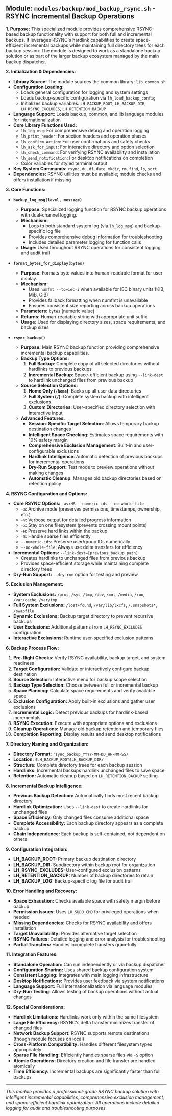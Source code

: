 <!--
File: docs/mod_backup_rsync.md
Copyright (c) 2025 wuldorf
SPDX-License-Identifier: MIT

This project is part of the 'little-linux-helper' collection.
Licensed under the MIT License. See the LICENSE file in the project root for more information.
-->

## Module: `modules/backup/mod_backup_rsync.sh` - RSYNC Incremental Backup Operations

**1. Purpose:**
This specialized module provides comprehensive RSYNC-based backup functionality with support for both full and incremental backups. It leverages RSYNC's hardlink capabilities to create space-efficient incremental backups while maintaining full directory trees for each backup session. The module is designed to work as a standalone backup solution or as part of the larger backup ecosystem managed by the main backup dispatcher.

**2. Initialization & Dependencies:**
*   **Library Source:** The module sources the common library: `lib_common.sh`
*   **Configuration Loading:**
    *   Loads general configuration for logging and system settings
    *   Loads backup-specific configuration via `lh_load_backup_config`
    *   Initializes backup variables: `LH_BACKUP_ROOT`, `LH_BACKUP_DIR`, `LH_RSYNC_EXCLUDES`, `LH_RETENTION_BACKUP`
*   **Language Support:** Loads backup, common, and lib language modules for internationalization
*   **Core Library Functions Used:**
    *   `lh_log_msg`: For comprehensive debug and operation logging
    *   `lh_print_header`: For section headers and operation phases
    *   `lh_confirm_action`: For user confirmations and safety checks
    *   `lh_ask_for_input`: For interactive directory and option selection
    *   `lh_check_command`: For verifying RSYNC availability and installation
    *   `lh_send_notification`: For desktop notifications on completion
    *   Color variables for styled terminal output
*   **Key System Commands:** `rsync`, `du`, `df`, `date`, `mkdir`, `rm`, `find`, `ls`, `sort`
*   **Dependencies:** RSYNC utilities must be available; module checks and offers installation if missing

**3. Core Functions:**

*   **`backup_log_msg(level, message)`**
    *   **Purpose:** Specialized logging function for RSYNC backup operations with dual-channel logging.
    *   **Mechanism:**
        *   Logs to both standard system log (via `lh_log_msg`) and backup-specific log file
        *   Provides comprehensive debug information for troubleshooting
        *   Includes detailed parameter logging for function calls
    *   **Usage:** Used throughout RSYNC operations for consistent logging and audit trail

*   **`format_bytes_for_display(bytes)`**
    *   **Purpose:** Formats byte values into human-readable format for user display.
    *   **Mechanism:**
        *   Uses `numfmt --to=iec-i` when available for IEC binary units (KiB, MiB, GiB)
        *   Provides fallback formatting when numfmt is unavailable
        *   Ensures consistent size reporting across backup operations
    *   **Parameters:** `bytes` (numeric value)
    *   **Returns:** Human-readable string with appropriate unit suffix
    *   **Usage:** Used for displaying directory sizes, space requirements, and backup sizes

*   **`rsync_backup()`**
    *   **Purpose:** Main RSYNC backup function providing comprehensive incremental backup capabilities.
    *   **Backup Type Options:**
        1. **Full Backup**: Complete copy of all selected directories without hardlinks to previous backups
        2. **Incremental Backup**: Space-efficient backup using `--link-dest` to hardlink unchanged files from previous backup
    *   **Source Selection Options:**
        1. **Home Only (`/home`)**: Backs up all user data directories
        2. **Full System (`/`)**: Complete system backup with intelligent exclusions
        3. **Custom Directories**: User-specified directory selection with interactive input
    *   **Advanced Features:**
        *   **Session-Specific Target Selection**: Allows temporary backup destination changes
        *   **Intelligent Space Checking**: Estimates space requirements with 10% safety margin
        *   **Comprehensive Exclusion Management**: Built-in and user-configurable exclusions
        *   **Hardlink Intelligence**: Automatic detection of previous backups for incremental operations
        *   **Dry-Run Support**: Test mode to preview operations without making changes
        *   **Automatic Cleanup**: Manages old backup directories based on retention policy

**4. RSYNC Configuration and Options:**
*   **Core RSYNC Options:** `-avxHS --numeric-ids --no-whole-file`
    *   `-a`: Archive mode (preserves permissions, timestamps, ownership, etc.)
    *   `-v`: Verbose output for detailed progress information
    *   `-x`: Stay on one filesystem (prevents crossing mount points)
    *   `-H`: Preserve hard links within the backup
    *   `-S`: Handle sparse files efficiently
    *   `--numeric-ids`: Preserve user/group IDs numerically
    *   `--no-whole-file`: Always use delta transfers for efficiency
*   **Incremental Options:** `--link-dest=[previous_backup_path]`
    *   Creates hardlinks to unchanged files from previous backup
    *   Provides space-efficient storage while maintaining complete directory trees
*   **Dry-Run Support:** `--dry-run` option for testing and preview

**5. Exclusion Management:**
*   **System Exclusions:** `/proc`, `/sys`, `/tmp`, `/dev`, `/mnt`, `/media`, `/run`, `/var/cache`, `/var/tmp`
*   **Full System Exclusions:** `/lost+found`, `/var/lib/lxcfs`, `/.snapshots*`, `/swapfile`
*   **Dynamic Exclusions:** Backup target directory to prevent recursive backups
*   **User Exclusions:** Additional patterns from `LH_RSYNC_EXCLUDES` configuration
*   **Interactive Exclusions:** Runtime user-specified exclusion patterns

**6. Backup Process Flow:**
1. **Pre-flight Checks:** Verify RSYNC availability, backup target, and system readiness
2. **Target Configuration:** Validate or interactively configure backup destination
3. **Source Selection:** Interactive menu for backup scope selection
4. **Backup Type Selection:** Choose between full or incremental backup
5. **Space Planning:** Calculate space requirements and verify available space
6. **Exclusion Configuration:** Apply built-in exclusions and gather user exclusions
7. **Incremental Logic:** Detect previous backups for hardlink-based incrementals
8. **RSYNC Execution:** Execute with appropriate options and exclusions
9. **Cleanup Operations:** Manage old backup retention and temporary files
10. **Completion Reporting:** Display results and send desktop notifications

**7. Directory Naming and Organization:**
*   **Directory Format:** `rsync_backup_YYYY-MM-DD_HH-MM-SS/`
*   **Location:** `$LH_BACKUP_ROOT$LH_BACKUP_DIR/`
*   **Structure:** Complete directory trees for each backup session
*   **Hardlinks:** Incremental backups hardlink unchanged files to save space
*   **Retention:** Automatic cleanup based on `LH_RETENTION_BACKUP` setting

**8. Incremental Backup Intelligence:**
*   **Previous Backup Detection:** Automatically finds most recent backup directory
*   **Hardlink Optimization:** Uses `--link-dest` to create hardlinks for unchanged files
*   **Space Efficiency:** Only changed files consume additional space
*   **Complete Accessibility:** Each backup directory appears as a complete backup
*   **Chain Independence:** Each backup is self-contained, not dependent on others

**9. Configuration Integration:**
*   **LH_BACKUP_ROOT:** Primary backup destination directory
*   **LH_BACKUP_DIR:** Subdirectory within backup root for organization
*   **LH_RSYNC_EXCLUDES:** User-configured exclusion patterns
*   **LH_RETENTION_BACKUP:** Number of backup directories to retain
*   **LH_BACKUP_LOG:** Backup-specific log file for audit trail

**10. Error Handling and Recovery:**
*   **Space Exhaustion:** Checks available space with safety margin before backup
*   **Permission Issues:** Uses `LH_SUDO_CMD` for privileged operations when needed
*   **Missing Dependencies:** Checks for RSYNC availability and offers installation
*   **Target Unavailability:** Provides alternative target selection
*   **RSYNC Failures:** Detailed logging and error analysis for troubleshooting
*   **Partial Transfers:** Handles incomplete transfers gracefully

**11. Integration Features:**
*   **Standalone Operation:** Can run independently or via backup dispatcher
*   **Configuration Sharing:** Uses shared backup configuration system
*   **Consistent Logging:** Integrates with main logging infrastructure
*   **Desktop Notifications:** Provides user feedback via system notifications
*   **Language Support:** Full internationalization via language modules
*   **Dry-Run Testing:** Allows testing of backup operations without actual changes

**12. Special Considerations:**
*   **Hardlink Limitations:** Hardlinks work only within the same filesystem
*   **Large File Efficiency:** RSYNC's delta transfer minimizes transfer of changed files
*   **Network Backup Support:** RSYNC supports remote destinations (though module focuses on local)
*   **Cross-Platform Compatibility:** Handles different filesystem types appropriately
*   **Sparse File Handling:** Efficiently handles sparse files via `-S` option
*   **Atomic Operations:** Directory creation and file transfer are handled atomically
*   **Time Efficiency:** Incremental backups are significantly faster than full backups

---
*This module provides a professional-grade RSYNC backup solution with intelligent incremental capabilities, comprehensive exclusion management, and space-efficient hardlink optimization. All operations include detailed logging for audit and troubleshooting purposes.*